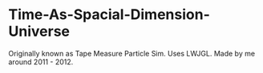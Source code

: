 # Time-As-Spacial-Dimension-Universe
Originally known as Tape Measure Particle Sim. Uses LWJGL.
Made by me around 2011 - 2012.

